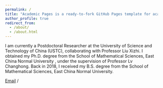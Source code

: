 ```yaml
---
permalink: /
title: "Academic Pages is a ready-to-fork GitHub Pages template for academic personal websites"
author_profile: true
redirect_from: 
  - /about/
  - /about.html
---
```


I am currently a Postdoctoral Researcher at the University of Science and Technology of China (USTC), collaborating with Professor Liu Xizhi. I obtained my Ph.D. degree from the School of Mathematical Sciences, East China Normal University , under the supervision of Professor Lv Changhong. Back in 2018, I received my B.S. degree from the School of Mathematical Sciences, East China Normal University.

[Email](mailto:chenwanfang@ustc.edu.cn) /
